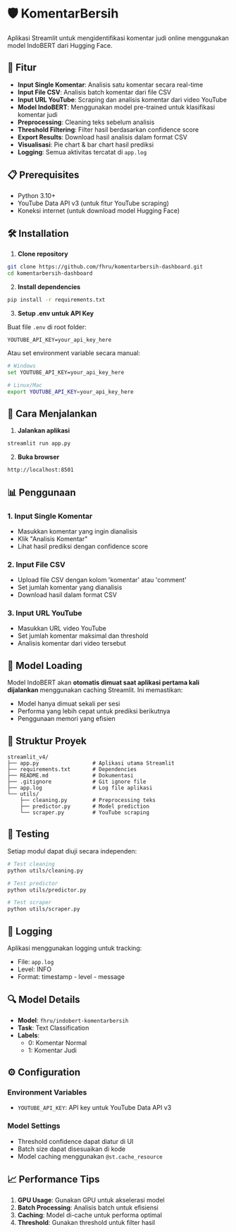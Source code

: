# 🛡️ KomentarBersih

Aplikasi Streamlit untuk mengidentifikasi komentar judi online menggunakan model IndoBERT dari Hugging Face.

## 🚀 Fitur

- **Input Single Komentar**: Analisis satu komentar secara real-time
- **Input File CSV**: Analisis batch komentar dari file CSV
- **Input URL YouTube**: Scraping dan analisis komentar dari video YouTube
- **Model IndoBERT**: Menggunakan model pre-trained untuk klasifikasi komentar judi
- **Preprocessing**: Cleaning teks sebelum analisis
- **Threshold Filtering**: Filter hasil berdasarkan confidence score
- **Export Results**: Download hasil analisis dalam format CSV
- **Visualisasi**: Pie chart & bar chart hasil prediksi
- **Logging**: Semua aktivitas tercatat di `app.log`

## 📋 Prerequisites

- Python 3.10+
- YouTube Data API v3 (untuk fitur YouTube scraping)
- Koneksi internet (untuk download model Hugging Face)

## 🛠️ Installation

1. **Clone repository**

```bash
git clone https://github.com/fhru/komentarbersih-dashboard.git
cd komentarbersih-dashboard
```

2. **Install dependencies**

```bash
pip install -r requirements.txt
```

3. **Setup .env untuk API Key**

Buat file `.env` di root folder:

```
YOUTUBE_API_KEY=your_api_key_here
```

Atau set environment variable secara manual:

```bash
# Windows
set YOUTUBE_API_KEY=your_api_key_here

# Linux/Mac
export YOUTUBE_API_KEY=your_api_key_here
```

## 🎯 Cara Menjalankan

1. **Jalankan aplikasi**

```bash
streamlit run app.py
```

2. **Buka browser**

```
http://localhost:8501
```

## 📊 Penggunaan

### 1. Input Single Komentar

- Masukkan komentar yang ingin dianalisis
- Klik "Analisis Komentar"
- Lihat hasil prediksi dengan confidence score

### 2. Input File CSV

- Upload file CSV dengan kolom 'komentar' atau 'comment'
- Set jumlah komentar yang dianalisis
- Download hasil dalam format CSV

### 3. Input URL YouTube

- Masukkan URL video YouTube
- Set jumlah komentar maksimal dan threshold
- Analisis komentar dari video tersebut

## 🔧 Model Loading

Model IndoBERT akan **otomatis dimuat saat aplikasi pertama kali dijalankan** menggunakan caching Streamlit. Ini memastikan:

- Model hanya dimuat sekali per sesi
- Performa yang lebih cepat untuk prediksi berikutnya
- Penggunaan memori yang efisien

## 📁 Struktur Proyek

```
streamlit_v4/
├── app.py                 # Aplikasi utama Streamlit
├── requirements.txt       # Dependencies
├── README.md              # Dokumentasi
├── .gitignore             # Git ignore file
├── app.log                # Log file aplikasi
└── utils/
    ├── cleaning.py        # Preprocessing teks
    ├── predictor.py       # Model prediction
    └── scraper.py         # YouTube scraping
```

## 🧪 Testing

Setiap modul dapat diuji secara independen:

```bash
# Test cleaning
python utils/cleaning.py

# Test predictor
python utils/predictor.py

# Test scraper
python utils/scraper.py
```

## 📝 Logging

Aplikasi menggunakan logging untuk tracking:

- File: `app.log`
- Level: INFO
- Format: timestamp - level - message

## 🔍 Model Details

- **Model**: `fhru/indobert-komentarbersih`
- **Task**: Text Classification
- **Labels**:
  - 0: Komentar Normal
  - 1: Komentar Judi

## ⚙️ Configuration

### Environment Variables

- `YOUTUBE_API_KEY`: API key untuk YouTube Data API v3

### Model Settings

- Threshold confidence dapat diatur di UI
- Batch size dapat disesuaikan di kode
- Model caching menggunakan `@st.cache_resource`

## 📈 Performance Tips

1. **GPU Usage**: Gunakan GPU untuk akselerasi model
2. **Batch Processing**: Analisis batch untuk efisiensi
3. **Caching**: Model di-cache untuk performa optimal
4. **Threshold**: Gunakan threshold untuk filter hasil
